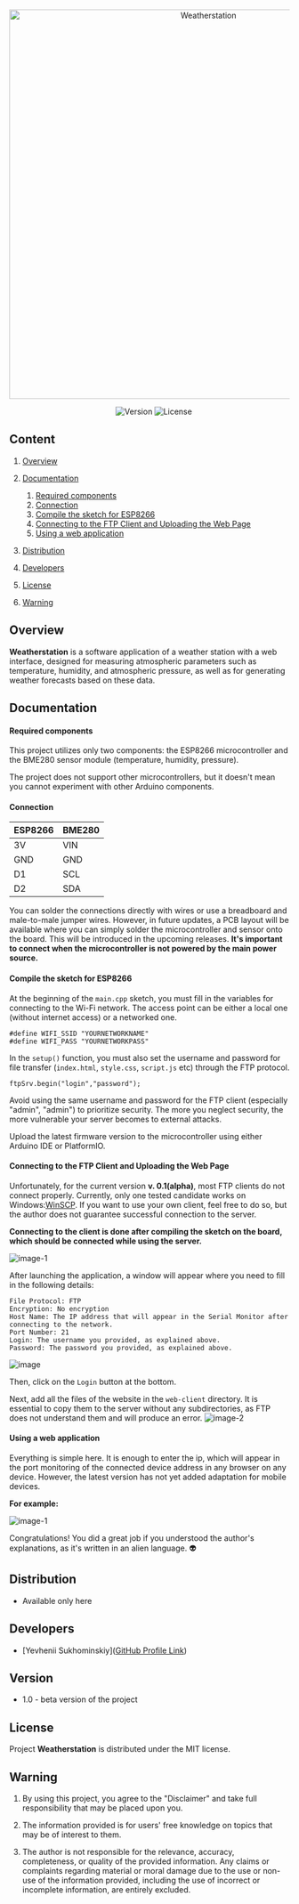 <p align="center">
   <img src="https://i.ibb.co/8c1HjPm/Weatherstation.png" alt="Weatherstation" border="0" width=700px>
</p>

  

<p align="center">
    <img src="https://img.shields.io/badge/Version-1.0-violet?style=for-the-badge" alt="Version">
    <img src="https://img.shields.io/github/license/yevheniisukhominskiy/Weatherstation?style=for-the-badge" alt="License">
</p>

  

## Content

1. [Overview](https://github.com/yevheniisukhominskiy/Weatherstation#overview)
	
2. [Documentation](https://github.com/yevheniisukhominskiy/Weatherstation#documentation)
    1. [Required components](https://github.com/yevheniisukhominskiy/Weatherstation#required-components)
	2. [Connection](https://github.com/yevheniisukhominskiy/Weatherstation#required-components)
	3. [Compile the sketch for ESP8266](https://github.com/yevheniisukhominskiy/Weatherstation#compile-the-sketch-for-esp8266)
	4. [Connecting to the FTP Client and Uploading the Web Page](https://github.com/yevheniisukhominskiy/Weatherstation#connecting-to-the-ftp-client-and-uploading-the-web-page)
	5. [Using a web application](https://github.com/yevheniisukhominskiy/Weatherstation#using-a-web-application)


3. [Distribution](https://github.com/yevheniisukhominskiy/Weatherstation#distribution)

4. [Developers](https://github.com/yevheniisukhominskiy/Weatherstation#developers)

5. [License](https://github.com/yevheniisukhominskiy/Weatherstation#license)

6. [Warning](https://github.com/yevheniisukhominskiy/Weatherstation#warning)

## Overview

**Weatherstation** is a software application of a weather station with a web interface, designed for measuring atmospheric parameters such as temperature, humidity, and atmospheric pressure, as well as for generating weather forecasts based on these data.
## Documentation
#### Required components

This project utilizes only two components: the ESP8266 microcontroller and the BME280 sensor module (temperature, humidity, pressure).

The project does not support other microcontrollers, but it doesn't mean you cannot experiment with other Arduino components.
#### Connection

| **ESP8266** | **BME280** |
|-------------|------------|
| 3V          | VIN        |
| GND         | GND        |
| D1          | SCL        |
| D2          | SDA        |

You can solder the connections directly with wires or use a breadboard and male-to-male jumper wires. However, in future updates, a PCB layout will be available where you can simply solder the microcontroller and sensor onto the board. This will be introduced in the upcoming releases.
**It's important to connect when the microcontroller is not powered by the main power source.**


#### Compile the sketch for ESP8266
At the beginning of the `main.cpp` sketch, you must fill in the variables for connecting to the Wi-Fi network. The access point can be either a local one (without internet access) or a networked one.

```С++
#define WIFI_SSID "YOURNETWORKNAME"
#define WIFI_PASS "YOURNETWORKPASS"
```

In the `setup()` function, you must also set the username and password for file transfer (`index.html`, `style.css`, `script.js` etc) through the FTP protocol.

```С++
ftpSrv.begin("login","password");
```
Avoid using the same username and password for the FTP client (especially "admin", "admin") to prioritize security. The more you neglect security, the more vulnerable your server becomes to external attacks.

Upload the latest firmware version to the microcontroller using either Arduino IDE or PlatformIO.

#### Connecting to the FTP Client and Uploading the Web Page
Unfortunately, for the current version **v. 0.1(alpha)**, most FTP clients do not connect properly. Currently, only one tested candidate works on Windows:[WinSCP](https://winscp.net/eng/download.php). If you want to use your own client, feel free to do so, but the author does not guarantee successful connection to the server.

**Connecting to the client is done after compiling the sketch on the board, which should be connected while using the server.**

<img src="https://i.ibb.co/HBYt9zf/image-1.png" alt="image-1" border="0">

After launching the application, a window will appear where you need to fill in the following details:
```
File Protocol: FTP
Encryption: No encryption
Host Name: The IP address that will appear in the Serial Monitor after connecting to the network.
Port Number: 21
Login: The username you provided, as explained above.
Password: The password you provided, as explained above.

```
<img src="https://i.ibb.co/FmGyKgz/image.png" alt="image" border="0">

Then, click on the `Login` button at the bottom.

Next, add all the files of the website in the `web-client` directory. It is essential to copy them to the server without any subdirectories, as FTP does not understand them and will produce an error.
<img src="https://i.ibb.co/D70VfpD/image-2.png" alt="image-2" border="0">

#### Using a web application

Everything is simple here. It is enough to enter the ip, which will appear in the port monitoring of the connected device address in any browser on any device. However, the latest version has not yet added adaptation for mobile devices.

**For example:**

<img src="https://i.ibb.co/HBYt9zf/image-1.png" alt="image-1" border="0">

Congratulations! You did a great job if you understood the author's explanations, as it's written in an alien language. 👽

## Distribution

- Available only here
## Developers

- [Yevhenii Sukhominskiy]([GitHub Profile Link](https://github.com/yevheniisukhominskiy))

## Version
* 1.0 - beta version of the project

## License

Project **Weatherstation** is distributed under the MIT license.
## Warning

1. By using this project, you agree to the "Disclaimer" and take full responsibility that may be placed upon you.

2. The information provided is for users' free knowledge on topics that may be of interest to them.

3. The author is not responsible for the relevance, accuracy, completeness, or quality of the provided information. Any claims or complaints regarding material or moral damage due to the use or non-use of the information provided, including the use of incorrect or incomplete information, are entirely excluded.

